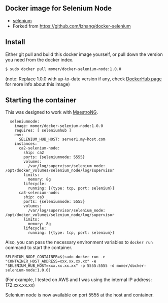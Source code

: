 ## Docker image for Selenium Node

* [selenium](http://docs.seleniumhq.org/)
* Forked from https://github.com/lzhang/docker-selenium

## Install

Either git pull and build this docker image yourself, or pull down the version you need from the docker index.

```sh
$ sudo docker pull momer/docker-selenium-node:1.0.0
```
(note: Replace 1.0.0 with up-to-date version if any, check [DockerHub page](https://registry.hub.docker.com/u/momer/docker-selenium-node/tags/manage/) for more info about this image)


## Starting the container

This was designed to work with [MaestroNG](https://github.com/signalfuse/maestro-ng). 

```
  seleniumnode:
    image: momer/docker-selenium-node:1.0.0
    requires: [ seleniumhub ]
    env:
      SELENIUM_HUB_HOST: server1.my-host.com
    instances:
      ca2-selenium-node:
        ship: ca2
        ports: {seleniumnode: 5555}
        volumes:
          /var/log/supervisor/selenium_node: /opt/docker_volumes/selenium_node/log/supervisor
        limits:
          memory: 8g
        lifecycle:
          running: [{type: tcp, port: selenium}]
      ca3-selenium-node:
        ship: ca3
        ports: {seleniumnode: 5555}
        volumes:
          /var/log/supervisor/selenium_node: /opt/docker_volumes/selenium_node/log/supervisor
        limits:
          memory: 8g
        lifecycle:
          running: [{type: tcp, port: selenium}]
```


Also, you can pass the necessary environment variables to `docker run` command to start the container. 

    SELENIUM_NODE_CONTAINER=$(sudo docker run -e "CONTAINER_HOST_ADDRESS=xxx.xx.xx.xx" -e "SELENIUM_HUB_HOST=xxx.xx.xx.xx" -p 5555:5555 -d momer/docker-selenium-node:1.0.0)
(For example, I tested on AWS and I was using the internal IP address: 172.xxx.xx.xx)


Selenium node is now available on port 5555 at the host and container.
